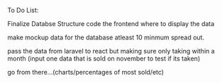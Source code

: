To Do List:

Finalize Databse Structure
code the frontend where to display the data

make mockup data for the database atleast 10 minmum spread out.

pass the data from laravel to react but making sure only taking within a month (input one data that is sold on november to test if its taken)

go from there...(charts/percentages of most sold/etc)
